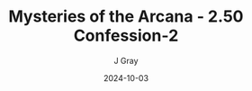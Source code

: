 ---
title: 'Mysteries of the Arcana - 2.50 Confession-2'
alt: 'Mysteries of the Arcana'
date: '2024-10-03'
author: 'J Gray'
artist: 'Keira'
---